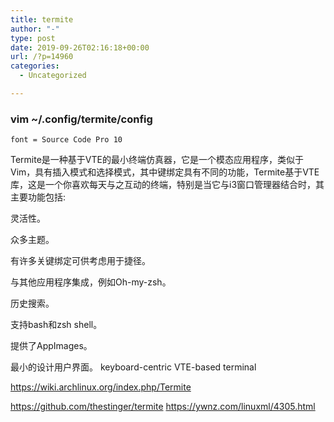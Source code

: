 ```yaml
---
title: termite
author: "-"
type: post
date: 2019-09-26T02:16:18+00:00
url: /?p=14960
categories:
  - Uncategorized

---
```

### vim ~/.config/termite/config
    font = Source Code Pro 10
    
Termite是一种基于VTE的最小终端仿真器，它是一个模态应用程序，类似于Vim，具有插入模式和选择模式，其中键绑定具有不同的功能，Termite基于VTE库，这是一个你喜欢每天与之互动的终端，特别是当它与i3窗口管理器结合时，其主要功能包括: 

灵活性。

众多主题。

有许多关键绑定可供考虑用于捷径。

与其他应用程序集成，例如Oh-my-zsh。

历史搜索。

支持bash和zsh shell。

提供了AppImages。

最小的设计用户界面。
keyboard-centric VTE-based terminal
   
https://wiki.archlinux.org/index.php/Termite
   
https://github.com/thestinger/termite
https://ywnz.com/linuxml/4305.html
